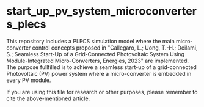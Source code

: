 # start_up_pv_system_microconverters_plecs
This repository includes a PLECS simulation model where the main micro-converter control concepts proposed in "Callegaro, L.; Uong, T.-H.; Deilami, S.; Seamless Start-Up of a Grid-Connected Photovoltaic System Using Module-Integrated Micro-Converters, Energies, 2023" are implemented. The purpose fullfilled is to achieve a seamless start-up of a grid-connected Photovoltaic (PV) power system where a micro-converter is embedded in every PV module.

If you are using this file for research or other purposes, please remember to cite the above-mentioned article.
